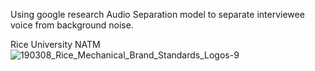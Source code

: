 Using google research Audio Separation model to separate interviewee voice from background noise. 

Rice University NATM 
![190308_Rice_Mechanical_Brand_Standards_Logos-9](https://user-images.githubusercontent.com/34732790/233485974-1c320b33-0285-4652-9bd6-a351552ad2ce.png)

